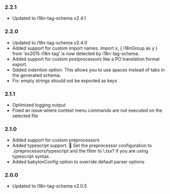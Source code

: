 ### 2.2.1

* Updated to i18n-tag-schema v2.4.1

### 2.2.0

* Updated to i18n-tag-schema v2.4.0
* Added support for custom import names. import x, { i18nGroup as y } from 'es2015-i18n-tag' is now detected by i18n-tag-schema.
* Added support for custom postprocessors like a PO translation format export.
* Qdded indention option. This allows you to use spaces instead of tabs in the generated schema.
* Fix: empty strings should not be exported as keys

### 2.1.1

* Optimized logging output
* Fixed an issue where context menu commands are not executed on the selected file

### 2.1.0

* Added support for custom preprocessors
* Added typescript support. 🎉 Set the preprocessor configuration to ./preprocessors/typescript and the filter to \\.tsx? if you are using typescript syntax.
* Added babylonConfig option to override default parser options

### 2.0.0

* Updated to i18n-tag-schema v2.0.5